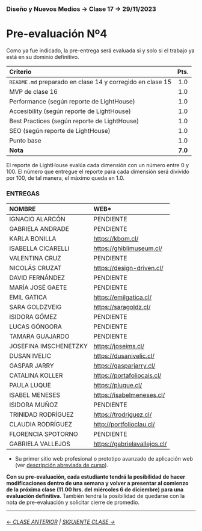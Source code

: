 ### Diseño y Nuevos Medios → Clase 17 → 29/11/2023

# Pre-evaluación Nº4

Como ya fue indicado, la pre-entrega será evaluada si y solo si el trabajo ya está en su dominio definitivo.

| Criterio | Pts. |
|:---------|:----:|
| `README.md` preparado en clase 14 y corregido en clase 15 | 1.0 |
| MVP de clase 16 | 1.0 |
| Performance (según reporte de LightHouse) | 1.0 |
| Accesibility (según reporte de LightHouse) | 1.0 |
| Best Practices (según reporte de LightHouse) | 1.0 |
| SEO (según reporte de LightHouse) | 1.0 |
| Punto base | 1.0 |
| **Nota** | **7.0** |

El reporte de LightHouse evalúa cada dimensión con un número entre 0 y 100. El número que entregue el reporte para cada dimensión será divivido por 100, de tal manera, el máximo queda en 1.0.

### ENTREGAS

| NOMBRE | WEB* |
|:--------------|:------|
| IGNACIO ALARCÓN | PENDIENTE |
| GABRIELA ANDRADE | PENDIENTE |
| KARLA BONILLA | https://kbom.cl/ |
| ISABELLA CICARELLI | https://ghiblimuseum.cl/ |	
| VALENTINA CRUZ | PENDIENTE |  
| NICOLÁS CRUZAT | https://design-driven.cl/ |
| DAVID FERNÁNDEZ | PENDIENTE |
| MARÍA JOSÉ GAETE | PENDIENTE |
| EMIL GATICA | https://emilgatica.cl/ |		
| SARA GOLDZVEIG | https://saragoldz.cl/ |	
| ISIDORA GÓMEZ | PENDIENTE |
| LUCAS GÓNGORA | PENDIENTE |	
| TAMARA GUAJARDO | PENDIENTE |
| JOSEFINA IMSCHENETZKY | https://joseims.cl/ |	
| DUSAN IVELIC | https://dusanivelic.cl/ |	
| GASPAR JARRY | https://gasparjarry.cl/ |	
| CATALINA KOLLER | https://portafoliocais.cl/ |	
| PAULA LUQUE | https://pluque.cl/ |	
| ISABEL MENESES | https://isabelmeneses.cl/ |	
| ISIDORA MUÑOZ | PENDIENTE |
| TRINIDAD RODRÍGUEZ | https://trodriguez.cl/ |
| CLAUDIA RODRÍGUEZ | http://portfolioclau.cl/ |	
| FLORENCIA SPOTORNO | PENDIENTE |
| GABRIELA VALLEJOS | https://gabrielavallejos.cl/ |

* Su primer sitio web profesional o prototipo avanzado de aplicación web (ver [descripción abreviada de curso](https://github.com/profesorfaco/dno037-2023-2#descripci%C3%B3n-abreviada-en-4-partes)).



**Con su pre-evaluación, cada estudiante tendrá la posibilidad de hacer modificaciones dentro de una semana y volver a presentar al comienzo de la próxima clase (11.00 hrs. del miércoles 6 de diciembre) para una evaluación definitiva**. También tendrá la posibilidad de quedarse con la nota de pre-evaluación y solicitar cierre de promedio.

- - - - - - - 

###### [← CLASE ANTERIOR](https://github.com/profesorfaco/dno037-2023-2/tree/main/clase-16) | [SIGUIENTE CLASE →](https://github.com/profesorfaco/dno037-2023-2/tree/main/clase-18)
